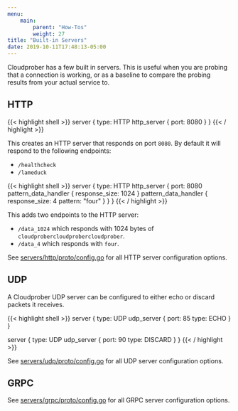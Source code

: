 ```yaml
---
menu:
    main:
        parent: "How-Tos"
        weight: 27
title: "Built-in Servers"
date: 2019-10-11T17:48:13-05:00
---
```

Cloudprober has a few built in servers. This is useful when you are probing that
a connection is working, or as a baseline to compare the probing results from
your actual service to.

## HTTP

{{< highlight shell >}}
server {
  type: HTTP
  http_server {
    port: 8080
  }
}
{{< / highlight >}}

This creates an HTTP server that responds on port `8080`. By default it will
respond to the following endpoints:

* `/healthcheck`
* `/lameduck`

{{< highlight shell >}}
server {
  type: HTTP
  http_server {
    port: 8080
    pattern_data_handler {
      response_size: 1024
    }
    pattern_data_handler {
      response_size: 4
      pattern: "four"
    }
  }
}
{{< / highlight >}}

This adds two endpoints to the HTTP server:

*   `/data_1024` which responds with 1024 bytes of
    `cloudprobercloudprobercloudprober`.
*   `/data_4` which responds with `four`.

See
[servers/http/proto/config.go](https://github.com/google/cloudprober/blob/master/servers/http/proto/config.proto)
for all HTTP server configuration options.

## UDP

A Cloudprober UDP server can be configured to either echo or discard packets it
receives.

{{< highlight shell >}}
server {
  type: UDP
  udp_server {
    port: 85
    type: ECHO
  }
}

server {
  type: UDP
  udp_server {
    port: 90
    type: DISCARD
  }
}
{{< / highlight >}}

See
[servers/udp/proto/config.go](https://github.com/google/cloudprober/blob/master/servers/udp/proto/config.proto)
for all UDP server configuration options.

## GRPC

See
[servers/grpc/proto/config.go](https://github.com/google/cloudprober/blob/master/servers/grpc/proto/config.proto)
for all GRPC server configuration options.
